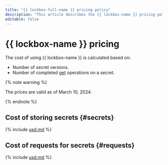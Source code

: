 ```yaml
---
title: "{{ lockbox-full-name }} pricing policy"
description: "This article describes the {{ lockbox-name }} pricing policy."
editable: false
---
```


# {{ lockbox-name }} pricing


The cost of using {{ lockbox-name }} is calculated based on:

* Number of secret versions.
* Number of completed [get](api-ref/Payload/get) operations on a secret.


{% note warning %}

The prices are valid as of March 10, 2024.

{% endnote %}


## Cost of storing secrets {#secrets}





{% include [usd.md](../_pricing/lockbox/usd-secrets.md) %}



## Cost of requests for secrets {#requests}





{% include [usd.md](../_pricing/lockbox/usd-requests.md) %}


